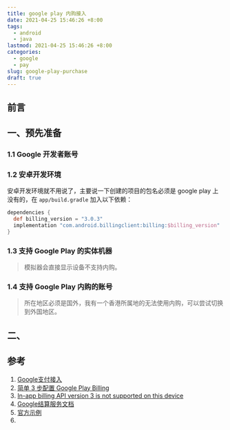 ```yaml
---
title: google play 内购接入
date: 2021-04-25 15:46:26 +8:00
tags:
  - android
  - java
lastmod: 2021-04-25 15:46:26 +8:00
categories:
  - google
  - pay
slug: google-play-purchase
draft: true
---
```


## 前言

## 一、预先准备

### 1.1 Google 开发者账号

### 1.2 安卓开发环境

安卓开发环境就不用说了，主要说一下创建的项目的包名必须是 google play 上没有的，在 `app/build.gradle` 加入以下依赖：

``` gradle
dependencies {
  def billing_version = "3.0.3"
  implementation "com.android.billingclient:billing:$billing_version"
}
```


### 1.3 支持 Google Play 的实体机器

> 模拟器会直接显示设备不支持内购。

### 1.4 支持 Google Play 内购的账号

> 所在地区必须是国外，我有一个香港所属地的无法使用内购，可以尝试切换到外国地区。


## 二、


## 参考

1. [Google支付接入](https://www.cnblogs.com/alphagl/p/6013625.html)
2. [简单 3 步配置 Google Play Billing](https://mp.weixin.qq.com/s/QQg4ttdnn6XLrOBZIDsEQA)
3. [In-app billing API version 3 is not supported on this device](https://blog.csdn.net/u013762572/article/details/108478969)
2. [Google结算服务文档](https://developer.android.com/google/play/billing)
3. [官方示例](https://github.com/android/play-billing-samples)
4. [](https://stackoverflow.com/questions/43536904/google-play-developer-api-the-current-user-has-insufficient-permissions-to-pe)
